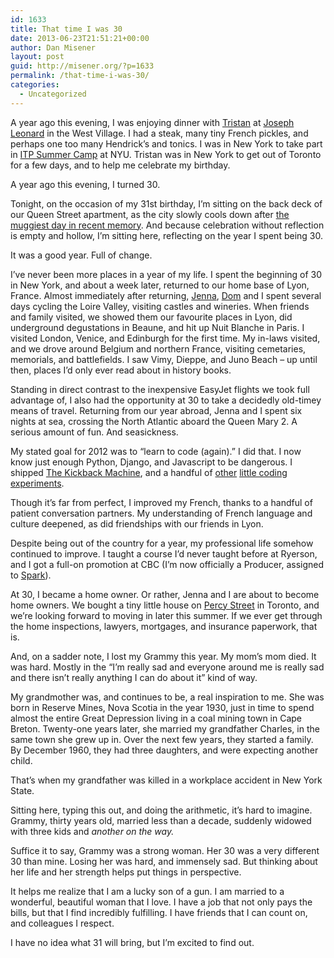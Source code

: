 ```yaml
---
id: 1633
title: That time I was 30
date: 2013-06-23T21:51:21+00:00
author: Dan Misener
layout: post
guid: http://misener.org/?p=1633
permalink: /that-time-i-was-30/
categories:
  - Uncategorized
---
```

A year ago this evening, I was enjoying dinner with [Tristan](http://en.wikipedia.org/wiki/Tristan_Homer) at [Joseph Leonard](http://josephleonard.com/#/home) in the West Village. I had a steak, many tiny French pickles, and perhaps one too many Hendrick’s and tonics. I was in New York to take part in [ITP Summer Camp](http://itp.nyu.edu/camp2012/) at NYU. Tristan was in New York to get out of Toronto for a few days, and to help me celebrate my birthday.

A year ago this evening, I turned 30.

Tonight, on the occasion of my 31st birthday, I’m sitting on the back deck of our Queen Street apartment, as the city slowly cools down after [the muggiest day in recent memory](http://www.wolframalpha.com/input/?i=weather+in+toronto+on+june+23%2C+2013). And because celebration without reflection is empty and hollow, I’m sitting here, reflecting on the year I spent being 30.

It was a good year. Full of change.

I’ve never been more places in a year of my life. I spent the beginning of 30 in New York, and about a week later, returned to our home base of Lyon, France. Almost immediately after returning, [Jenna](http://ahbon.ca/), [Dom](https://twitter.com/domideas) and I spent several days cycling the Loire Valley, visiting castles and wineries. When friends and family visited, we showed them our favourite places in Lyon, did underground degustations in Beaune, and hit up Nuit Blanche in Paris. I visited London, Venice, and Edinburgh for the first time. My in-laws visited, and we drove around Belgium and northern France, visiting cemetaries, memorials, and battlefields. I saw Vimy, Dieppe, and Juno Beach – up until then, places I’d only ever read about in history books.

Standing in direct contrast to the inexpensive EasyJet flights we took full advantage of, I also had the opportunity at 30 to take a decidedly old-timey means of travel. Returning from our year abroad, Jenna and I spent six nights at sea, crossing the North Atlantic aboard the Queen Mary 2. A serious amount of fun. And seasickness.

My stated goal for 2012 was to “learn to code (again).” I did that. I now know just enough Python, Django, and Javascript to be dangerous. I shipped [The Kickback Machine](http://thekickbackmachine.com), and a handful of [other](http://cbcirc.appspot.com/) [little coding](http://betterembedder.appspot.com/) [experiments](http://cbccontentconnector.appspot.com/).

Though it’s far from perfect, I improved my French, thanks to a handful of patient conversation partners. My understanding of French language and culture deepened, as did friendships with our friends in Lyon.

Despite being out of the country for a year, my professional life somehow continued to improve. I taught a course I’d never taught before at Ryerson, and I got a full-on promotion at CBC (I’m now officially a Producer, assigned to [Spark](http://www.cbc.ca/spark/)).

At 30, I became a home owner. Or rather, Jenna and I are about to become home owners. We bought a tiny little house on [Percy Street](http://www.blogto.com/city/2013/04/whats_it_like_to_live_on_a_private_street_in_toronto/) in Toronto, and we’re looking forward to moving in later this summer. If we ever get through the home inspections, lawyers, mortgages, and insurance paperwork, that is.

And, on a sadder note, I lost my Grammy this year. My mom’s mom died. It was hard. Mostly in the “I’m really sad and everyone around me is really sad and there isn’t really anything I can do about it” kind of way.

My grandmother was, and continues to be, a real inspiration to me. She was born in Reserve Mines, Nova Scotia in the year 1930, just in time to spend almost the entire Great Depression living in a coal mining town in Cape Breton. Twenty-one years later, she married my grandfather Charles, in the same town she grew up in. Over the next few years, they started a family. By December 1960, they had three daughters, and were expecting another child.

That’s when my grandfather was killed in a workplace accident in New York State.

Sitting here, typing this out, and doing the arithmetic, it’s hard to imagine. Grammy, thirty years old, married less than a decade, suddenly widowed with three kids and _another on the way._

Suffice it to say, Grammy was a strong woman. Her 30 was a very different 30 than mine. Losing her was hard, and immensely sad. But thinking about her life and her strength helps put things in perspective.

It helps me realize that I am a lucky son of a gun. I am married to a wonderful, beautiful woman that I love. I have a job that not only pays the bills, but that I find incredibly fulfilling. I have friends that I can count on, and colleagues I respect.

I have no idea what 31 will bring, but I’m excited to find out.